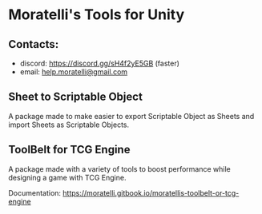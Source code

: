 # Moratelli's Tools for Unity

## Contacts:
- discord: https://discord.gg/sH4f2yE5GB (faster)
- email: help.moratelli@gmail.com

## Sheet to Scriptable Object

A package made to make easier to export Scriptable Object as Sheets and import Sheets as Scriptable Objects.

## ToolBelt for TCG Engine

A package made with a variety of tools to boost performance while designing a game with TCG Engine.

Documentation: https://moratelli.gitbook.io/moratellis-toolbelt-or-tcg-engine
